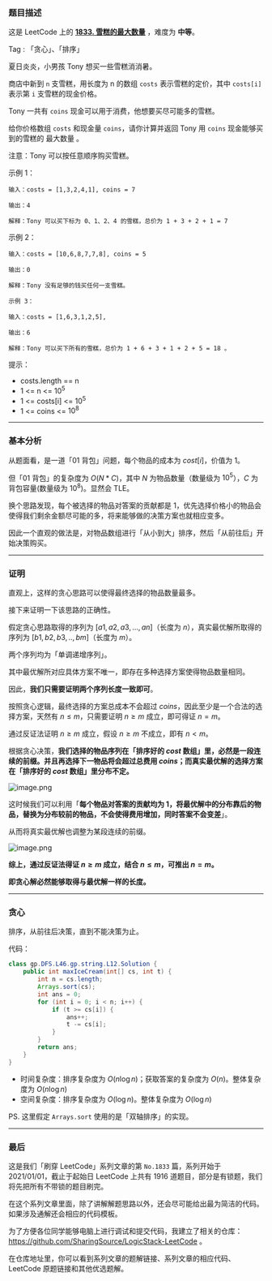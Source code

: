 ### 题目描述

这是 LeetCode 上的 **[1833. 雪糕的最大数量](https://leetcode-cn.com/problems/maximum-ice-cream-bars/solution/gong-shui-san-xie-noxiang-xin-ke-xue-xi-yrhjx/)** ，难度为 **中等**。

Tag : 「贪心」、「排序」



夏日炎炎，小男孩 Tony 想买一些雪糕消消暑。

商店中新到 `n` 支雪糕，用长度为 n 的数组 `costs` 表示雪糕的定价，其中 `costs[i]` 表示第 `i` 支雪糕的现金价格。

Tony 一共有 `coins` 现金可以用于消费，他想要买尽可能多的雪糕。

给你价格数组 `costs` 和现金量 `coins`，请你计算并返回 Tony 用 `coins` 现金能够买到的雪糕的 最大数量 。

注意：Tony 可以按任意顺序购买雪糕。

示例 1：
```
输入：costs = [1,3,2,4,1], coins = 7

输出：4

解释：Tony 可以买下标为 0、1、2、4 的雪糕，总价为 1 + 3 + 2 + 1 = 7
```
示例 2：
```
输入：costs = [10,6,8,7,7,8], coins = 5

输出：0

解释：Tony 没有足够的钱买任何一支雪糕。
```
```
示例 3：

输入：costs = [1,6,3,1,2,5], 

输出：6

解释：Tony 可以买下所有的雪糕，总价为 1 + 6 + 3 + 1 + 2 + 5 = 18 。
```

提示：
* costs.length == n
* 1 <= n <= $10^5$
* 1 <= costs[i] <= $10^5$
* 1 <= coins <= $10^8$

---

### 基本分析

从题面看，是一道「01 背包」问题，每个物品的成本为 $cost[i]$，价值为 $1$。

但「01 背包」的复杂度为 $O(N* C)$，其中 $N$ 为物品数量（数量级为 $10^5$），$C$ 为背包容量(数量级为 $10^8$)。显然会 TLE。

换个思路发现，每个被选择的物品对答案的贡献都是 $1$，优先选择价格小的物品会使得我们剩余金额尽可能的多，将来能够做的决策方案也就相应变多。

因此一个直观的做法是，对物品数组进行「从小到大」排序，然后「从前往后」开始决策购买。

---

### 证明

直观上，这样的贪心思路可以使得最终选择的物品数量最多。

接下来证明一下该思路的正确性。

假定贪心思路取得的序列为 $[a1,a2,a3,...,an]$（长度为 $n$），真实最优解所取得的序列为 $[b1,b2,b3,..,bm]$（长度为 $m$）。

两个序列均为「单调递增序列」。

其中最优解所对应具体方案不唯一，即存在多种选择方案使得物品数量相同。

因此，**我们只需要证明两个序列长度一致即可**。

按照贪心逻辑，最终选择的方案总成本不会超过 $coins$，因此至少是一个合法的选择方案，天然有 $n \leq m$，只需要证明 $n \geq m$ 成立，即可得证 $n = m$。

通过反证法证明 $n \geq m$ 成立，假设 $n \geq m$ 不成立，即有 $n < m$。

根据贪心决策，**我们选择的物品序列在「排序好的 $cost$ 数组」里，必然是一段连续的前缀。并且再选择下一物品将会超过总费用 $coins$；而真实最优解的选择方案在「排序好的 $cost$ 数组」里分布不定。**

![image.png](https://pic.leetcode-cn.com/1625192685-yIdLoG-image.png)

这时候我们可以利用「**每个物品对答案的贡献均为 $1$，将最优解中的分布靠后的物品，替换为分布较前的物品，不会使得费用增加，同时答案不会变差**」。

从而将真实最优解也调整为某段连续的前缀。

![image.png](https://pic.leetcode-cn.com/1625192719-qHJBrV-image.png)

**综上，通过反证法得证 $n \geq m$ 成立，结合 $n \leq m$，可推出 $n = m$。**

**即贪心解必然能够取得与最优解一样的长度。**

---

### 贪心

排序，从前往后决策，直到不能决策为止。

代码：
```Java []
class gp.DFS.L46.gp.string.L12.Solution {
    public int maxIceCream(int[] cs, int t) {
        int n = cs.length;
        Arrays.sort(cs);
        int ans = 0;
        for (int i = 0; i < n; i++) {
            if (t >= cs[i]) {
                ans++;
                t -= cs[i];
            }
        }
        return ans;
    }
}
```
* 时间复杂度：排序复杂度为 $O(n\log{n})$；获取答案的复杂度为 $O(n)$。整体复杂度为 $O(n\log{n})$
* 空间复杂度：排序复杂度为 $O(\log{n})$。整体复杂度为 $O(\log{n})$

PS. 这里假定 `Arrays.sort` 使用的是「双轴排序」的实现。

---

### 最后

这是我们「刷穿 LeetCode」系列文章的第 `No.1833` 篇，系列开始于 2021/01/01，截止于起始日 LeetCode 上共有 1916 道题目，部分是有锁题，我们将先把所有不带锁的题目刷完。

在这个系列文章里面，除了讲解解题思路以外，还会尽可能给出最为简洁的代码。如果涉及通解还会相应的代码模板。

为了方便各位同学能够电脑上进行调试和提交代码，我建立了相关的仓库：https://github.com/SharingSource/LogicStack-LeetCode 。

在仓库地址里，你可以看到系列文章的题解链接、系列文章的相应代码、LeetCode 原题链接和其他优选题解。

